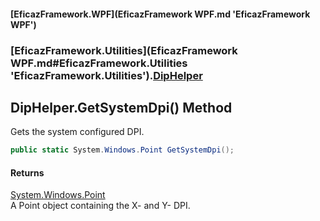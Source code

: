 #### [EficazFramework.WPF](EficazFramework WPF.md 'EficazFramework WPF')
### [EficazFramework.Utilities](EficazFramework WPF.md#EficazFramework.Utilities 'EficazFramework.Utilities').[DipHelper](EficazFramework.Utilities/DipHelper.md 'EficazFramework.Utilities.DipHelper')

## DipHelper.GetSystemDpi() Method

Gets the system configured DPI.

```csharp
public static System.Windows.Point GetSystemDpi();
```

#### Returns
[System.Windows.Point](https://docs.microsoft.com/en-us/dotnet/api/System.Windows.Point 'System.Windows.Point')  
A Point object containing the X- and Y- DPI.